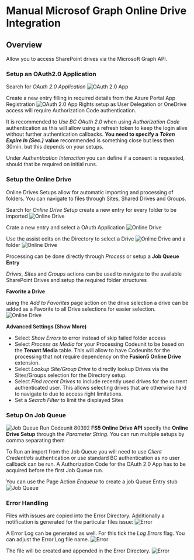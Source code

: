 # Manual Microsof Graph Online Drive Integration

## Overview

Allow you to access SharePoint drives via the Microsoft Graph API.

### Setup an OAuth2.0 Application

Search for _OAuth 2.0 Application_
![OAuth 2.0 App](img/Setup1-b41fc74b-9436-49e8-b479-b3e062913686.PNG)

Create a new entry filling in required details from the Azure Portal App Registration
![OAuth 2.0 App](img/Setup2-70ea4c88-3a65-4103-b764-36be3f3f7b99.PNG)
Rights setup as User Delegation or OneDrive access will require Authorization Code authentication.

It is recommended to _Use BC OAuth 2.0_ when using _Authorization Code_ authentication as this will allow using a refresh token to keep the login alive without further authentication callbacks. __You need to specify a__ ***Token Expire In (Sec.)*** __value__ recommended is something close but less then 30min. but this depends on your setups.

Under _Authentication Interaction_ you can define if a consent is requested, should that be required on initial runs. 

### Setup the Online Drive

Online Drives Setups allow for automatic importing and processing of folders.
You can navigate to files through Sites, Shared Drives and Groups.

Search for _Online Drive Setup_ create a new entry for every folder to be imported
![Online Drive](img/Setup3-2c17e2ff-854b-4591-bd4c-36ba445f599a.PNG)

Crate a new entry and select a OAuth Application 
![Online Drive](img/Setup4-156c30dd-4738-4a1f-b4f8-93c6c1b23d88.PNG)

Use the assist edits on the Directory to select a Drive
![Online Drive](img/Setup5-31a9ecde-36b5-42e3-8134-f1845663c3ec.PNG)
and a folder
![Online Drive](img/Setup6-965c3111-1ec6-4544-bf72-96190f20dfc9.PNG)

Processing can be done directly through _Process_ or setup a __Job Queue Entry__

_Drives_, _Sites_ and _Groups_ actions can be used to navigate to the available SharePoint Drives and setup the required folder structures

__Favorite a Drive__

using the _Add to Favorites_ page action on the drive selection a drive can be added as a Favorite to all Drive selections for easier selection. 
![Online Drive](img/Setup8-1e841e7b-3048-43fe-b101-a10b01ec650d.PNG)

__Advanced Settings (Show More)__

 - Select _Show Errors_ to error instead of skip failed folder access
 - Select _Process as Media_ for your Processing Codeunit to be based on the __Tenant Media__ table. This will allow to have Codeunits for the processing that not require  dependency on the __Fusion5 Online Drive__ extension.
 - Select _Lookup Site/Group Drive_ to directly lookup Drives via the Sites/Groups selection for the Directory setup.
 - Select _Find recent Drives_ to include recently used drives for the current authenticated user. This allows selecting drives that are otherwise hard to navigate to due to access right limitations.
 - Set a _Search Filter_ to limit the displayed Sites

### Setup On Job Queue

![Job Queue](img/Setup7-4daddd1c-83da-4405-a6d7-df243781c72f.PNG)
Run Codeunit 80392 __FS5 Online Drive API__ specify the __Online Drive Setup__ through the _Parameter String_.
You can run multiple setups by comma separating them 

To Run an import from the Job Queue you will need to use _Client Credentials_ authentication or use standard BC authentication as no user callback can be run.
A Authorization Code for the OAuth 2.0 App has to be acquired before the first Job Queue run.

You can use the Page Action _Enqueue_ to create a job Queue Entry stub
![Job Queue](img/Setup9-12bc062f-42f4-4363-a36b-696337ad90ed.PNG)

### Error Handling

Files with issues are copied into the Error Directory. 
Additionally a notification is generated for the particular files issue:
![Error](img/Error01-943f7e49-77a5-4029-99ea-6d63e6224a48.PNG)

A Error Log can be generated as well. For this tick the _Log Errors_ flag.
You can adjust the Error Log file name.
![Error](img/Error02-41e3ce0f-61de-4da9-9486-2277fe3e1e59.PNG)

The file will be created and appended in the Error Directory.
![Error](img/Error03-a8124209-b0c3-46c6-b3c5-a61a3b018577.PNG)